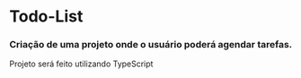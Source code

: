 # Todo-List

### Criação de uma projeto onde o usuário poderá agendar tarefas.

<p> Projeto será feito utilizando TypeScript</p>
